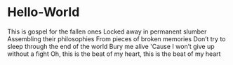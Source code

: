 # Hello-World
This is gospel for the fallen ones Locked away in permanent slumber Assembling their philosophies From pieces of broken memories
Don’t try to sleep through the end of the world Bury me alive 'Cause I won’t give up without a fight
Oh, this is the beat of my heart, this is the beat of my heart

